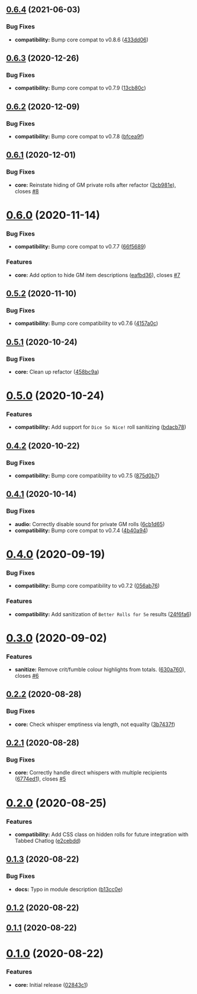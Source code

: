 ## [0.6.4](https://github.com/sPOiDar/fvtt-module-hide-gm-rolls/compare/v0.6.3...v0.6.4) (2021-06-03)


### Bug Fixes

* **compatibility:** Bump core compat to v0.8.6 ([433dd06](https://github.com/sPOiDar/fvtt-module-hide-gm-rolls/commit/433dd06))




## [0.6.3](https://github.com/sPOiDar/fvtt-module-hide-gm-rolls/compare/v0.6.2...v0.6.3) (2020-12-26)


### Bug Fixes

* **compatibility:** Bump core compat to v0.7.9 ([13cb80c](https://github.com/sPOiDar/fvtt-module-hide-gm-rolls/commit/13cb80c))




## [0.6.2](https://github.com/sPOiDar/fvtt-module-hide-gm-rolls/compare/v0.6.1...v0.6.2) (2020-12-09)


### Bug Fixes

* **compatibility:** Bump core compat to v0.7.8 ([bfcea9f](https://github.com/sPOiDar/fvtt-module-hide-gm-rolls/commit/bfcea9f))




## [0.6.1](https://github.com/sPOiDar/fvtt-module-hide-gm-rolls/compare/v0.6.0...v0.6.1) (2020-12-01)


### Bug Fixes

* **core:** Reinstate hiding of GM private rolls after refactor ([3cb981e](https://github.com/sPOiDar/fvtt-module-hide-gm-rolls/commit/3cb981e)), closes [#8](https://github.com/sPOiDar/fvtt-module-hide-gm-rolls/issues/8)




# [0.6.0](https://github.com/sPOiDar/fvtt-module-hide-gm-rolls/compare/v0.5.2...v0.6.0) (2020-11-14)


### Bug Fixes

* **compatibility:** Bump core compat to v0.7.7 ([66f5689](https://github.com/sPOiDar/fvtt-module-hide-gm-rolls/commit/66f5689))


### Features

* **core:** Add option to hide GM item descriptions ([eafbd36](https://github.com/sPOiDar/fvtt-module-hide-gm-rolls/commit/eafbd36)), closes [#7](https://github.com/sPOiDar/fvtt-module-hide-gm-rolls/issues/7)




## [0.5.2](https://github.com/sPOiDar/fvtt-module-hide-gm-rolls/compare/v0.5.1...v0.5.2) (2020-11-10)


### Bug Fixes

* **compatibility:** Bump core compatibility to v0.7.6 ([4157a0c](https://github.com/sPOiDar/fvtt-module-hide-gm-rolls/commit/4157a0c))




## [0.5.1](https://github.com/sPOiDar/fvtt-module-hide-gm-rolls/compare/v0.5.0...v0.5.1) (2020-10-24)


### Bug Fixes

* **core:** Clean up refactor ([458bc9a](https://github.com/sPOiDar/fvtt-module-hide-gm-rolls/commit/458bc9a))




# [0.5.0](https://github.com/sPOiDar/fvtt-module-hide-gm-rolls/compare/v0.4.2...v0.5.0) (2020-10-24)


### Features

* **compatibility:** Add support for `Dice So Nice!` roll sanitizing ([bdacb78](https://github.com/sPOiDar/fvtt-module-hide-gm-rolls/commit/bdacb78))




## [0.4.2](https://github.com/sPOiDar/fvtt-module-hide-gm-rolls/compare/v0.4.1...v0.4.2) (2020-10-22)


### Bug Fixes

* **compatibility:** Bump core compatibility to v0.7.5 ([875d0b7](https://github.com/sPOiDar/fvtt-module-hide-gm-rolls/commit/875d0b7))




## [0.4.1](https://github.com/sPOiDar/fvtt-module-hide-gm-rolls/compare/v0.4.0...v0.4.1) (2020-10-14)


### Bug Fixes

* **audio:** Correctly disable sound for private GM rolls ([6cb1d65](https://github.com/sPOiDar/fvtt-module-hide-gm-rolls/commit/6cb1d65))
* **compatibility:** Bump core compat to v0.7.4 ([4b40a94](https://github.com/sPOiDar/fvtt-module-hide-gm-rolls/commit/4b40a94))




# [0.4.0](https://github.com/sPOiDar/fvtt-module-hide-gm-rolls/compare/v0.3.0...v0.4.0) (2020-09-19)


### Bug Fixes

* **compatibility:** Bump core compatibility to v0.7.2 ([056ab76](https://github.com/sPOiDar/fvtt-module-hide-gm-rolls/commit/056ab76))


### Features

* **compatibility:** Add sanitization of `Better Rolls for 5e` results ([24f6fa6](https://github.com/sPOiDar/fvtt-module-hide-gm-rolls/commit/24f6fa6))




# [0.3.0](https://github.com/sPOiDar/fvtt-module-hide-gm-rolls/compare/v0.2.2...v0.3.0) (2020-09-02)


### Features

* **sanitize:** Remove crit/fumble colour highlights from totals. ([630a760](https://github.com/sPOiDar/fvtt-module-hide-gm-rolls/commit/630a760)), closes [#6](https://github.com/sPOiDar/fvtt-module-hide-gm-rolls/issues/6)




## [0.2.2](https://github.com/sPOiDar/fvtt-module-hide-gm-rolls/compare/v0.2.1...v0.2.2) (2020-08-28)


### Bug Fixes

* **core:** Check whisper emptiness via length, not equality ([3b7437f](https://github.com/sPOiDar/fvtt-module-hide-gm-rolls/commit/3b7437f))




## [0.2.1](https://github.com/sPOiDar/fvtt-module-hide-gm-rolls/compare/v0.2.0...v0.2.1) (2020-08-28)


### Bug Fixes

* **core:** Correctly handle direct whispers with multiple recipients ([6774ed1](https://github.com/sPOiDar/fvtt-module-hide-gm-rolls/commit/6774ed1)), closes [#5](https://github.com/sPOiDar/fvtt-module-hide-gm-rolls/issues/5)




# [0.2.0](https://github.com/sPOiDar/fvtt-module-hide-gm-rolls/compare/v0.1.3...v0.2.0) (2020-08-25)


### Features

* **compatibility:** Add CSS class on hidden rolls for future integration with Tabbed Chatlog ([e2cebdd](https://github.com/sPOiDar/fvtt-module-hide-gm-rolls/commit/e2cebdd))




## [0.1.3](https://github.com/sPOiDar/fvtt-module-hide-gm-rolls/compare/v0.1.2...v0.1.3) (2020-08-22)


### Bug Fixes

* **docs:** Typo in module description ([b13cc0e](https://github.com/sPOiDar/fvtt-module-hide-gm-rolls/commit/b13cc0e))




## [0.1.2](https://github.com/sPOiDar/fvtt-module-hide-gm-rolls/compare/v0.1.1...v0.1.2) (2020-08-22)




## [0.1.1](https://github.com/sPOiDar/fvtt-module-hide-gm-rolls/compare/v0.1.0...v0.1.1) (2020-08-22)




# [0.1.0](https://github.com/sPOiDar/fvtt-module-hide-gm-rolls/compare/0.0.0...v0.1.0) (2020-08-22)


### Features

* **core:** Initial release ([02843c1](https://github.com/sPOiDar/fvtt-module-hide-gm-rolls/commit/02843c1))





